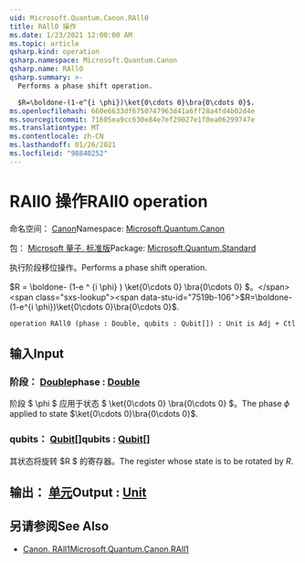 ```yaml
---
uid: Microsoft.Quantum.Canon.RAll0
title: RAll0 操作
ms.date: 1/23/2021 12:00:00 AM
ms.topic: article
qsharp.kind: operation
qsharp.namespace: Microsoft.Quantum.Canon
qsharp.name: RAll0
qsharp.summary: >-
  Performs a phase shift operation.

  $R=\boldone-(1-e^{i \phi})\ket{0\cdots 0}\bra{0\cdots 0}$.
ms.openlocfilehash: 660e6633df6750747963d41a6ff28a4fd4b02d4e
ms.sourcegitcommit: 71605ea9cc630e84e7ef29027e1f0ea06299747e
ms.translationtype: MT
ms.contentlocale: zh-CN
ms.lasthandoff: 01/26/2021
ms.locfileid: "98840252"
---
```

# <a name="rall0-operation"></a><span data-ttu-id="7519b-102">RAll0 操作</span><span class="sxs-lookup"><span data-stu-id="7519b-102">RAll0 operation</span></span>

<span data-ttu-id="7519b-103">命名空间： [Canon](xref:Microsoft.Quantum.Canon)</span><span class="sxs-lookup"><span data-stu-id="7519b-103">Namespace: [Microsoft.Quantum.Canon](xref:Microsoft.Quantum.Canon)</span></span>

<span data-ttu-id="7519b-104">包： [Microsoft 量子. 标准版](https://nuget.org/packages/Microsoft.Quantum.Standard)</span><span class="sxs-lookup"><span data-stu-id="7519b-104">Package: [Microsoft.Quantum.Standard](https://nuget.org/packages/Microsoft.Quantum.Standard)</span></span>


<span data-ttu-id="7519b-105">执行阶段移位操作。</span><span class="sxs-lookup"><span data-stu-id="7519b-105">Performs a phase shift operation.</span></span>

<span data-ttu-id="7519b-106">$R = \boldone- (1-e ^ {i \phi} ) \ket{0\cdots 0} \bra{0\cdots 0} $。</span><span class="sxs-lookup"><span data-stu-id="7519b-106">$R=\boldone-(1-e^{i \phi})\ket{0\cdots 0}\bra{0\cdots 0}$.</span></span>

```qsharp
operation RAll0 (phase : Double, qubits : Qubit[]) : Unit is Adj + Ctl
```


## <a name="input"></a><span data-ttu-id="7519b-107">输入</span><span class="sxs-lookup"><span data-stu-id="7519b-107">Input</span></span>

### <a name="phase--double"></a><span data-ttu-id="7519b-108">阶段： [Double](xref:microsoft.quantum.lang-ref.double)</span><span class="sxs-lookup"><span data-stu-id="7519b-108">phase : [Double](xref:microsoft.quantum.lang-ref.double)</span></span>

<span data-ttu-id="7519b-109">阶段 $ \phi $ 应用于状态 $ \ket{0\cdots 0} \bra{0\cdots 0} $。</span><span class="sxs-lookup"><span data-stu-id="7519b-109">The phase $\phi$ applied to state $\ket{0\cdots 0}\bra{0\cdots 0}$.</span></span>


### <a name="qubits--qubit"></a><span data-ttu-id="7519b-110">qubits： [Qubit](xref:microsoft.quantum.lang-ref.qubit)[]</span><span class="sxs-lookup"><span data-stu-id="7519b-110">qubits : [Qubit](xref:microsoft.quantum.lang-ref.qubit)[]</span></span>

<span data-ttu-id="7519b-111">其状态将旋转 $R $ 的寄存器。</span><span class="sxs-lookup"><span data-stu-id="7519b-111">The register whose state is to be rotated by $R$.</span></span>



## <a name="output--unit"></a><span data-ttu-id="7519b-112">输出： [单元](xref:microsoft.quantum.lang-ref.unit)</span><span class="sxs-lookup"><span data-stu-id="7519b-112">Output : [Unit](xref:microsoft.quantum.lang-ref.unit)</span></span>



## <a name="see-also"></a><span data-ttu-id="7519b-113">另请参阅</span><span class="sxs-lookup"><span data-stu-id="7519b-113">See Also</span></span>

- [<span data-ttu-id="7519b-114">Canon. RAll1</span><span class="sxs-lookup"><span data-stu-id="7519b-114">Microsoft.Quantum.Canon.RAll1</span></span>](xref:Microsoft.Quantum.Canon.RAll1)